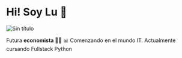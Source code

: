# Hi! Soy Lu 🌟
![Sin título](https://user-images.githubusercontent.com/82509320/115117534-705c0180-9f75-11eb-9086-5aaeb539ffa0.jpg)

Futura <b> economista </b> 👩‍🎓 📊
Comenzando en el mundo IT. Actualmente cursando Fullstack Python 

<!--
**luvaras3/luvaras3** is a ✨ _special_ ✨ repository because its `README.md` (this file) appears on your GitHub profile.

Here are some ideas to get you started:

- 🔭 I’m currently working on ...
- 🌱 I’m currently learning ...
- 👯 I’m looking to collaborate on ...
- 🤔 I’m looking for help with ...
- 💬 Ask me about ...
- 📫 How to reach me: ...
- 😄 Pronouns: ...
- ⚡ Fun fact: ...
-->
